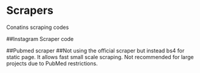 # Scrapers
Conatins scraping codes


##Instagram Scraper code




##Pubmed scraper
##Not using the official scraper but instead bs4 for static page. It allows fast small scale scraping. Not recommended for large projects due to PubMed restrictions.
